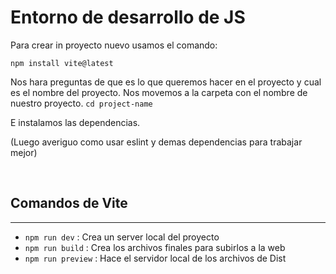 # Entorno de desarrollo de JS

Para crear in proyecto nuevo usamos el comando:

`npm install vite@latest`

Nos hara preguntas de que es lo que queremos hacer en el proyecto y cual es el nombre del proyecto.
Nos movemos a la carpeta con el nombre de nuestro proyecto. `cd project-name`

E instalamos las dependencias.

(Luego averiguo como usar eslint y demas dependencias para trabajar mejor)

<br>

## Comandos de Vite
---


- `npm run dev` : Crea un server local del proyecto
- `npm run build` : Crea los archivos finales para subirlos a la web
- `npm run preview` : Hace el servidor local de los archivos de Dist


